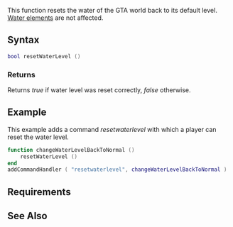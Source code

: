 This function resets the water of the GTA world back to its default level. [Water elements](/water.md "wikilink") are not affected.

Syntax
------

``` lua
bool resetWaterLevel ()
```

### Returns

Returns *true* if water level was reset correctly, *false* otherwise.

Example
-------

This example adds a command *resetwaterlevel* with which a player can reset the water level.

``` lua
function changeWaterLevelBackToNormal ()
    resetWaterLevel ()
end
addCommandHandler ( "resetwaterlevel", changeWaterLevelBackToNormal )
```

Requirements
------------

See Also
--------
